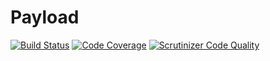 # Payload

[![Build Status](https://travis-ci.org/philipbrown/payload.png?branch=master)](https://travis-ci.org/philipbrown/payload)
[![Code Coverage](https://scrutinizer-ci.com/g/philipbrown/payload/badges/coverage.png?b=master)](https://scrutinizer-ci.com/g/philipbrown/payload/?branch=master)
[![Scrutinizer Code Quality](https://scrutinizer-ci.com/g/philipbrown/payload/badges/quality-score.png?b=master)](https://scrutinizer-ci.com/g/philipbrown/payload/?branch=master)
